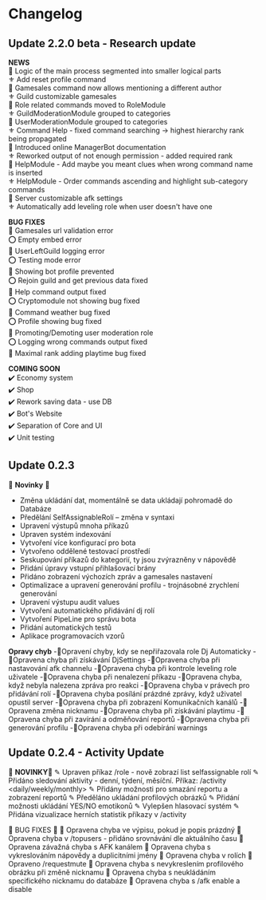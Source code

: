 # Changelog

## Update 2.2.0 beta - Research update

**NEWS**  
 💠 Logic of the main process segmented into smaller logical parts  
 ⚜️ Add reset profile command  
 💠 Gamesales command now allows mentioning a different author  
 ⚜️ Guild customizable gamesales  
 💠 Role related commands moved to RoleModule  
 ⚜️ GuildModerationModule grouped to categories  
 💠 UserModerationModule grouped to categories  
 ⚜️ Command Help - fixed command searching -&gt; highest hierarchy rank being propagated  
 💠 Introduced online ManagerBot documentation  
 ⚜️ Reworked output of not enough permission - added required rank  
 💠 HelpModule - Add maybe you meant clues when wrong command name is inserted  
 ⚜️ HelpModule - Order commands ascending and highlight sub-category commands  
 💠 Server customizable afk settings  
 ⚜️ Automatically add leveling role when user doesn't have one  
   


**BUG FIXES**  
 💮 Gamesales url validation error  
 ⭕️ Empty embed error  
 💮 UserLeftGuild logging error  
 ⭕️ Testing mode error  
 💮 Showing bot profile prevented  
 ⭕️ Rejoin guild and get previous data fixed  
 💮 Help command output fixed  
 ⭕️ Cryptomodule not showing bug fixed  
 💮 Command weather bug fixed  
 ⭕️ Profile showing bug fixed  
 💮 Promoting/Demoting user moderation role  
 ⭕️ Logging wrong commands output fixed  
 💮 Maximal rank adding playtime bug fixed  
   


**COMING SOON**  
 ✔️ Economy system  
 ✔️ Shop  
 ✔️ Rework saving data - use DB  
 ✔️ Bot's Website  
 ✔️ Separation of Core and UI  
 ✔️ Unit testing  

## Update 0.2.3

💎 **Novinky** 💎
- Změna ukládání dat, momentálně se data ukládají pohromadě do Databáze
- Předělání SelfAssignableRolí – změna v syntaxi
- Upravení výstupů mnoha příkazů
- Upraven systém indexování
- Vytvoření více konfigurací pro bota
- Vytvořeno oddělené testovací prostředí
- Seskupování příkazů do kategorií, ty jsou zvýrazněny v nápovědě
- Přidání úpravy vstupní přihlašovací brány
- Přidáno zobrazení výchozích zpráv a gamesales nastavení
- Optimalizace a upravení generování profilu - trojnásobné zrychlení generování
- Upravení výstupu audit values
- Vytvoření automatického přidávání dj rolí
- Vytvoření PipeLine pro správu bota
- Přidání automatických testů
- Aplikace programovacích vzorů

**Opravy chyb**
-🐛Opravení chyby, kdy se nepřiřazovala role Dj Automaticky
-🐛Opravena chyba při získávání DjSettings
-🐛Opravena chyba při nastavování afk channelu
-🐛Opravena chyba při kontrole leveling role uživatele
-🐛Opravena chyba při nenalezení příkazu
-🐛Opravena chyba, když nebyla nalezena zpráva pro reakci
-🐛Opravena chyba v právech pro přidávání rolí
-🐛Opravena chyba posílání prázdné zprávy, když uživatel opustil server
-🐛Opravena chyba při zobrazení Komunikačních kanálů
-🐛Opravena změna nicknamu
-🐛Opravena chyba při získávání playtimu
-🐛Opravena chyba při zavírání a odměňování reportů
-🐛Opravena chyba při generování profilu
-🐛Opravena chyba při odebírání warnings

## Update 0.2.4 - Activity Update

🧿 **NOVINKY**🧿
✎ Upraven příkaz /role - nově zobrazí list selfassignable rolí
✎ Přidáno sledování aktivity - denní, týdení, měsíční. Příkaz: /activity <daily/weekly/monthly>
✎ Přidány možnosti pro smazání reportu a zobrazení reportů
✎ Předěláno ukládání profilových obrázků
✎ Přidání možnosti ukládání YES/NO emotikonů
✎ Vylepšen hlasovací systém
✎ Přidána vizualizace herních statistik příkazy v /activity

🧧 BUG FIXES 🧧
🧯 Opravena chyba ve výpisu, pokud je popis prázdný
🧯 Opravena chyba v /topusers - přidáno srovnávání dle aktuálního času
🧯 Opravena závažná chyba s AFK kanálem
🧯 Opravena chyba s vykreslováním nápovědy a duplicitními jmény
🧯 Opravena chyba v rolích
🧯 Opraveno /requestmute
🧯 Opravena chyba s nevykreslením profilového obrázku při změně nicknamu
🧯 Opravena chyba s neukládáním specifického nicknamu do databáze
🧯 Opravena chyba s /afk enable a disable